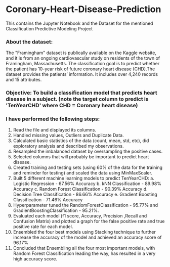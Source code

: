 # Coronary-Heart-Disease-Prediction
This contains the Jupyter Notebook and the Dataset for the mentioned Classification Predictive Modeling Project


### About the dataset:

The "Framingham" dataset is publically available on the Kaggle website, and it is from an ongoing cardiovascular study on residents of the town of Framingham, Massachusetts. The classification goal is to predict whether the patient has 10-year risk of future coronary heart disease (CHD).The dataset provides the patients’ information. It includes over 4,240 records and 15 attributes.

### Objective: To build a classification model that predicts heart disease in a subject. (note the target column to predict is 'TenYearCHD' where CHD = Coronary heart disease) 

### I have performed the following steps: 

1. Read the file and displayed its columns.
2. Handled missing values, Outliers and Duplicate Data.
3. Calculated basic statistics of the data (count, mean, std, etc), did exploratory analysis and described my observations.
4. Resampled the imbalanced dataset by oversampling the positive cases.
5. Selected columns that will probably be important to predict heart disease.
6. Created training and testing sets (using 60% of the data for the training and reminder for testing) and scaled the data using MinMaxScaler.
7. Built 5 different machine learning models to predict TenYearCHD:
    a. Logistic Regression - 67.56% Accuracy
    b. kNN Classification - 89.98% Accuracy
    c. Random Forest Classification - 90.39% Accuracy
    d. Decision Tree Classification - 86.66% Accuracy
    e. Gradient Boosting Classification - 71.46% Accuracy
8. Hyperparameter tuned the RandomForestClassification - 95.77% and GradientBoostingClassification - 95.21%.
9. Evaluated each model (f1 score, Accuracy, Precision ,Recall and Confusion Matrix) and plotted a graph for the false positive rate and true positive rate for each model.
10. Ensembled the four best models using Stacking technique to further increase the accuracy of the model and achieved an accuracy score of 96.17%
11. Concluded that Ensembling all the four most important models, with Random Forest Classification leading the way, has resulted in a very high accuracy score.



